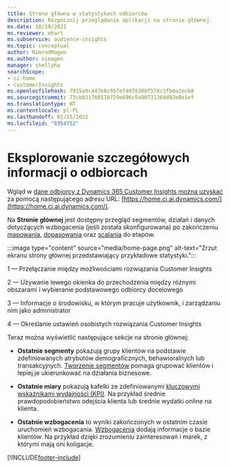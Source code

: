 ```yaml
---
title: Strona główna w statystykach odbiorców
description: Rozpocznij przeglądanie aplikacji na stronie głównej.
ms.date: 10/19/2021
ms.reviewer: mhart
ms.subservice: audience-insights
ms.topic: conceptual
author: NimrodMagen
ms.author: nimagen
manager: shellyha
searchScope:
- ci-home
- customerInsights
ms.openlocfilehash: 7915a9c447b6c957ef4078380f578c1fb0a2ecb8
ms.sourcegitcommit: 73cb021760516729e696c9a90731304d92e0e1ef
ms.translationtype: HT
ms.contentlocale: pl-PL
ms.lasthandoff: 02/25/2022
ms.locfileid: "8354752"
---
```

# <a name="explore-audience-insights"></a>Eksplorowanie szczegółowych informacji o odbiorcach

Wgląd w [dane odbiorcy z Dynamics 365 Customer Insights można uzyskać](https://home.ci.ai.dynamics.com/) za pomocą następującego adresu URL: [https://home.ci.ai.dynamics.com/](https://home.ci.ai.dynamics.com/).

Na **Stronie głównej** jest dostępny przegląd segmentów, działań i danych dotyczących wzbogacenia (jeśli została skonfigurowana) po zakończeniu [mapowania](map-entities.md), [dopasowania](match-entities.md) oraz [scalania](merge-entities.md) do etapów.

:::image type="content" source="media/home-page.png" alt-text="Zrzut ekranu strony głównej przedstawiający przykładowe statystyki.":::

1 — Przełączanie między możliwościami rozwiązania Customer Insights 

2 — Używanie lewego okienka do przechodzenia między różnymi obszarami i wybieranie podstawowego odbiorcy docelowego

3 — Informacje o środowisku, w którym pracuje użytkownik, i zarządzaniu nim jako administrator

4 — Określanie ustawień osobistych rozwiązania Customer Insights

Teraz można wyświetlić następujące sekcje na stronie głównej:

- **Ostatnie segmenty** pokazują grupy klientów na podstawie zdefiniowanych atrybutów demograficznych, behawioralnych lub transakcyjnych. [Tworzenie segmentów](segments.md) pomaga grupować klientów i lepiej je ukierunkować na działania biznesowe.

- **Ostatnie miary** pokazują kafelki ze zdefiniowanymi [kluczowymi wskaźnikami wydajności (KPI)](measures.md). Na przykład średnie prawdopodobieństwo odejścia klienta lub średnie wydatki online na klienta.

- **Ostatnie wzbogacenia** to wyniki zakończonych w ostatnim czasie uruchomień wzbogacania. [Wzbogacenia](enrichment-hub.md) dodają informacje o bazie klientów. Na przykład dzięki zrozumieniu zainteresowań i marek, z którymi mają oni koligacje.


[!INCLUDE[footer-include](../includes/footer-banner.md)]
